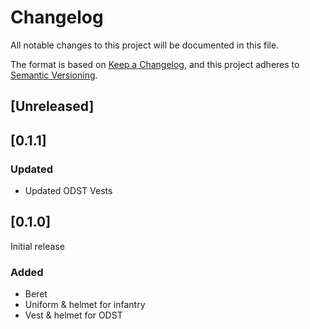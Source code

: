 # Changelog

All notable changes to this project will be documented in this file.

The format is based on [Keep a Changelog](https://keepachangelog.com/en/1.0.0/),
and this project adheres to [Semantic Versioning](https://semver.org/spec/v2.0.0.html).

## [Unreleased]

## [0.1.1]
### Updated
- Updated ODST Vests

## [0.1.0]
Initial release
### Added
- Beret
- Uniform & helmet for infantry
- Vest & helmet for ODST
